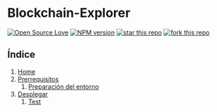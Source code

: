 # Blockchain-Explorer

[![Open Source Love](https://badges.frapsoft.com/os/mit/mit.svg?v=102)](https://github.com/ellerbrock/open-source-badge/)
[![NPM version](https://badge.fury.io/js/badge-list.svg)](https://github.com/antonioalfa22/Blockchain-Explorer)
[![star this repo](http://githubbadges.com/star.svg?user=antonioalfa22&repo=API-Auditory&style=flat)](https://github.com/antonioalfa22/Blockchain-Explorer)
[![fork this repo](http://githubbadges.com/fork.svg?user=antonioalfa22&repo=API-Auditory&style=flat)](https://github.com/antonioalfa22/Blockchain-Explorer/fork)

## Índice

1. [Home](https://github.com/antonioalfa22/Blockchain-Explorer/wiki)
2. [Prerrequisitos](https://github.com/antonioalfa22/Blockchain-Explorer/wiki/Prerrequisitos)
    1. [Preparación del entorno](https://github.com/antonioalfa22/Blockchain-Explorer/wiki/Prerrequisitos#preparaci%C3%B3n-del-entorno)
3. [Desplegar](https://github.com/antonioalfa22/Blockchain-Explorer/wiki/Desplegar)
    1. [Test](https://github.com/antonioalfa22/Blockchain-Explorer/wiki/Desplegar#test)
